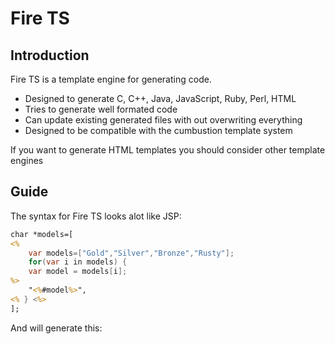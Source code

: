 Fire TS
=======

## Introduction

Fire TS is a template engine for generating code. 

 * Designed to generate C, C++, Java, JavaScript, Ruby, Perl, HTML
 * Tries to generate well formated code
 * Can update existing generated files with out overwriting everything
 * Designed to be compatible with the cumbustion template system  

If you want to generate HTML templates you should consider other template engines

## Guide

The syntax for Fire TS looks alot like JSP:

```jsp
char *models=[
<% 
	var models=["Gold","Silver","Bronze","Rusty"];
	for(var i in models) { 
	var model = models[i];
%>
	"<%#model%>",
<% } <%>
];

```

And will generate this:





 
